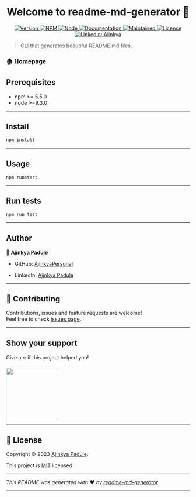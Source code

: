 <h1 align="center">Welcome to readme-md-generator 👋</h1>
<p align="center">
<a href="version url">
    <img alt="Version" src="https://img.shields.io/badge/version->=0.5.0-darkblue.svg" />
  </a>
<a href="npm url">
    <img alt="NPM" src="https://img.shields.io/badge/npm->=5.5.0-darkblue.svg" />
  </a>
<a href="node url">
    <img alt="Node" src="https://img.shields.io/badge/node->=9.3.0-darkblue.svg" />
  </a>
  <a href="Documentation url" >
    <img alt="Documentation" src="https://img.shields.io/badge/documentation-yes-brightgreen.svg" />
  </a>
  <a href="Maintained">
    <img alt="Maintained" src="https://img.shields.io/badge/Maintained%3F-yes-green.svg" />
  </a>
   <a href="Licence">
    <img alt="Licence" src="https://img.shields.io/badge/Licence-MIT-yellow.svg" />
  </a>
   <a href="https://www.linkedin.com/in/ajinkya-padule-04b8541a6/">
    <img alt="LinkedIn: Ajinkya" src="https://img.shields.io/badge/LinkedIn-Connect-blue?style=flat-square&logo=linkedin">
  </a>

  

> CLI that generates beautiful README.md files.

### 🏠 [Homepage](url)

## Prerequisites


* npm >= 5.5.0 
* node >=9.3.0

---
## Install

```sh
npm install
```
---
## Usage

```sh
npm runstart
```
---
    
## Run tests

```sh
npm run test
```
---

## Author

👤 **Ajinkya Padule**

* GitHub: [AjinkyaPersonal](https://github.com/AjinkyaPersonal)

* LinkedIn: [Ajinkya Padule](https://www.linkedin.com/in/ajinkya-padule-04b8541a6/)
    
---

## 🤝 Contributing

Contributions, issues and feature requests are welcome!<br />Feel free to check [issues page]("url").
    
---
    
## Show your support

Give a ⭐️ if this project helped you!


<a>
  <img src="https://c5.patreon.com/external/logo/become_a_patron_button@2x.png" width="140">
</a>
    
---
    
## 📝 License

Copyright © 2023 [Ajinkya Padule](https://github.com/AjinkyaPersonal).<br />

This project is [MIT]("url") licensed.
    
---

*This README was generated with ❤️ by [readme-md-generator]("url")*
    
---
